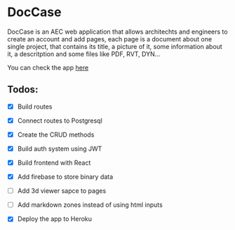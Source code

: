 # DocCase
DocCase is an AEC web application that allows architechts and engineers to create an account and add pages, each page is a document about one single project, that contains its title, a picture of it, some information about it, a descritption and some files like PDF, RVT, DYN... 

You can check the app [here](https://doccase.herokuapp.com/)

## Todos:
- [x] Build routes
- [x] Connect routes to Postgresql
- [x] Create the CRUD methods
- [x] Build auth system using JWT
- [x] Build frontend with React
- [x] Add firebase to store binary data
- [ ] Add 3d viewer sapce to pages
- [ ] Add markdown zones instead of using html inputs
- [x] Deploy the app to Heroku  


